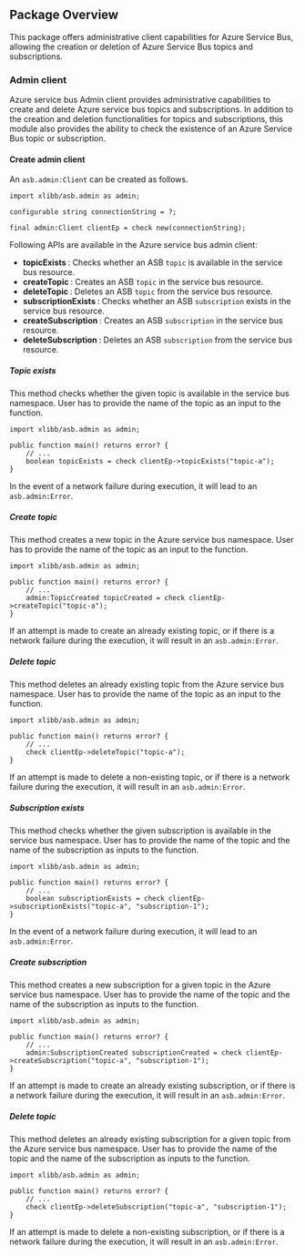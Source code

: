 ## Package Overview

This package offers administrative client capabilities for Azure Service Bus, allowing the creation or deletion of
Azure Service Bus topics and subscriptions.

### Admin client

Azure service bus Admin client provides administrative capabilities to create and delete Azure service bus topics
and subscriptions. In addition to the creation and deletion functionalities for topics and subscriptions, this module
also provides the ability to check the existence of an Azure Service Bus topic or subscription.

#### Create admin client

An `asb.admin:Client` can be created as follows.
```ballerina
import xlibb/asb.admin as admin;

configurable string connectionString = ?;

final admin:Client clientEp = check new(connectionString);
```

Following APIs are available in the Azure service bus admin client:
- <b> topicExists </b>: Checks whether an ASB `topic` is available in the service bus resource.
- <b> createTopic </b>: Creates an ASB `topic` in the service bus resource.
- <b> deleteTopic </b>: Deletes an ASB `topic` from the service bus resource.
- <b> subscriptionExists </b>: Checks whether an ASB `subscription` exists in the service bus resource.
- <b> createSubscription </b>: Creates an ASB `subscription` in the service bus resource.
- <b> deleteSubscription </b>: Deletes an ASB `subscription` from the service bus resource.

##### Topic exists

This method checks whether the given topic is available in the service bus namespace. User has to provide the name of
the topic as an input to the function.
```ballerina
import xlibb/asb.admin as admin;

public function main() returns error? {
    // ...
    boolean topicExists = check clientEp->topicExists("topic-a");
}
```

In the event of a network failure during execution, it will lead to an `asb.admin:Error`.

##### Create topic

This method creates a new topic in the Azure service bus namespace. User has to provide the name of the topic as an
input to the function.
```ballerina
import xlibb/asb.admin as admin;

public function main() returns error? {
    // ...
    admin:TopicCreated topicCreated = check clientEp->createTopic("topic-a");
}
```

If an attempt is made to create an already existing topic, or if there is a network failure during the execution,
it will result in an `asb.admin:Error`.

##### Delete topic

This method deletes an already existing topic from the Azure service bus namespace. User has to provide the name of
the topic as an input to the function.
```ballerina
import xlibb/asb.admin as admin;

public function main() returns error? {
    // ...
    check clientEp->deleteTopic("topic-a");
}
```

If an attempt is made to delete a non-existing topic, or if there is a network failure during the execution,
it will result in an `asb.admin:Error`.

##### Subscription exists

This method checks whether the given subscription is available in the service bus namespace. User has to provide the
name of the topic and the name of the subscription as inputs to the function.
```ballerina
import xlibb/asb.admin as admin;

public function main() returns error? {
    // ...
    boolean subscriptionExists = check clientEp->subscriptionExists("topic-a", "subscription-1");
}
```

In the event of a network failure during execution, it will lead to an `asb.admin:Error`.

##### Create subscription

This method creates a new subscription for a given topic in the Azure service bus namespace. User has to provide the
name of the topic and the name of the subscription as inputs to the function.
```ballerina
import xlibb/asb.admin as admin;

public function main() returns error? {
    // ...
    admin:SubscriptionCreated subscriptionCreated = check clientEp->createSubscription("topic-a", "subscription-1");
}
```

If an attempt is made to create an already existing subscription, or if there is a network failure during the execution,
it will result in an `asb.admin:Error`.

##### Delete topic

This method deletes an already existing subscription for a given topic from the Azure service bus namespace. User has
to provide the name of the topic and the name of the subscription as inputs to the function.
```ballerina
import xlibb/asb.admin as admin;

public function main() returns error? {
    // ...
    check clientEp->deleteSubscription("topic-a", "subscription-1");
}
```

If an attempt is made to delete a non-existing subscription, or if there is a network failure during the execution,
it will result in an `asb.admin:Error`.
